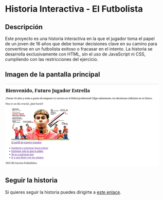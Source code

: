 # Historia Interactiva - El Futbolista

## Descripción

Este proyecto es una historia interactiva en la que el jugador toma el papel de un joven de 16 años que debe tomar decisiones clave en su camino para convertirse en un futbolista exitoso o fracasar en el intento. La historia se desarrolla exclusivamente con HTML, sin el uso de JavaScript ni CSS, cumpliendo con las restricciones del ejercicio.

## Imagen de la pantalla principal
![Imagen de la pantalla principal donde empiezas a tomar tus decisiones](assets/PantallaPrincipal.png)

## Seguir la historia
Si quieres seguir la historia puedes dirigirte a [este enlace](https://221256.devng.online/lab3/).
